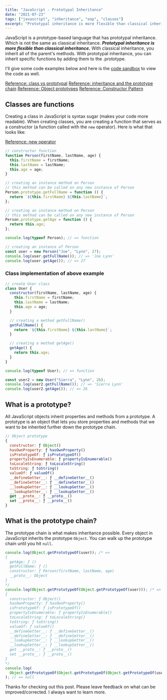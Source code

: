 ```yaml
---
title: "JavaScript - Prototypal Inheritance"
date: "2021-07-23"
tags: ["javascript", "inheritance", "oop", "classes"]
excerpt: "Prototypal inheritance is more flexible than classical inheritance. With classical inheritance, you inherit all of the parent's methods. With prototypal inheritance, you can inherit specific functions by adding them to the .prototype."
---
```


JavaScript is a prototype-based language that has prototypal inheritance. Which is not the same as classical inheritance. **_Prototypal inheritance is more flexible than classical inheritance._** With classical inheritance, you inherit all of the parent's methods. With prototypal inheritance, you can inherit specific functions by adding them to the .prototype.

I'll give some code examples below and here is the [code sandbox](https://codesandbox.io/s/javascript-prototypal-inheritance-bnj91) to view the code as well.

[Reference: class vs prototypal](https://medium.com/javascript-scene/master-the-javascript-interview-what-s-the-difference-between-class-prototypal-inheritance-e4cd0a7562e9)
[Reference: inheritance and the prototype chain](https://developer.mozilla.org/en-US/docs/Web/JavaScript/Inheritance_and_the_prototype_chain)
[Reference: Object prototypes](https://developer.mozilla.org/en-US/docs/Learn/JavaScript/Objects/Object_prototypes)
[Reference: Constructor Pattern](https://www.educative.io/collection/page/5429798910296064/5725579815944192/5920633608208384)

## Classes are functions

Creating a class in JavaScript is syntax sugar (makes your code more readable). When creating classes, you are creating a function that serves as a constructor (a function called with the `new` operator). Here is what that looks like:

[Reference: new operator](https://developer.mozilla.org/en-US/docs/Web/JavaScript/Reference/Operators/new)

```js
// constructor function
function Person(firstName, lastName, age) {
  this.firstName = firstName;
  this.lastName = lastName;
  this.age = age;
}

// creating an instance method on Person
// this method can be called on any new instance of Person
Person.prototype.getFullName = function () {
  return `${this.firstName} ${this.lastName}`;
};

// creating an instance method on Person
// this method can be called on any new instance of Person
Person.prototype.getAge = function () {
  return this.age;
};

console.log(typeof Person); // => function

// creating an instance of Person
const user = new Person("Joe", "Lynn", 27);
console.log(user.getFullName()); // => 'Joe Lynn'
console.log(user.getAge()); // => 27
```

### Class implementation of above example

```js
// create User class
class User {
  constructor(firstName, lastName, age) {
    this.firstName = firstName;
    this.lastName = lastName;
    this.age = age;
  }

  // creating a method getFullName()
  getFullName() {
    return `${this.firstName} ${this.lastName}`;
  }

  // creating a method getAge()
  getAge() {
    return this.age;
  }
}

console.log(typeof User); // => function

const user2 = new User("Sierra", "Lynn", 26);
console.log(user2.getFullName()); // => 'Sierra Lynn'
console.log(user2.getAge()); // => 26
```

## What is a prototype?

All JavaScript objects inherit properties and methods from a prototype. A prototype is an object that lets you store properties and methods that we want to be inherited further down the prototype chain.

```js
// Object prototype
{
  constructor: ƒ Object()
  hasOwnProperty: ƒ hasOwnProperty()
  isPrototypeOf: ƒ isPrototypeOf()
  propertyIsEnumerable: ƒ propertyIsEnumerable()
  toLocaleString: ƒ toLocaleString()
  toString: ƒ toString()
  valueOf: ƒ valueOf()
  __defineGetter__: ƒ __defineGetter__()
  __defineSetter__: ƒ __defineSetter__()
  __lookupGetter__: ƒ __lookupGetter__()
  __lookupSetter__: ƒ __lookupSetter__()
  get __proto__: ƒ __proto__()
  set __proto__: ƒ __proto__()
}
```

## What is the prototype chain?

The prototype chain is what makes inheritance possible. Every object in JavaScript inherits the prototype `Object`. You can walk up the prototype chain until you hit `null`.

```js
console.log(Object.getPrototypeOf(user)); /* => 
{
  getAge: ƒ ()
  getFullName: ƒ ()
  constructor: ƒ Person(firstName, lastName, age)
  __proto__: Object
}
*/
console.log(Object.getPrototypeOf(Object.getPrototypeOf(user))); /* =>
{
  constructor: ƒ Object()
  hasOwnProperty: ƒ hasOwnProperty()
  isPrototypeOf: ƒ isPrototypeOf()
  propertyIsEnumerable: ƒ propertyIsEnumerable()
  toLocaleString: ƒ toLocaleString()
  toString: ƒ toString()
  valueOf: ƒ valueOf()
  __defineGetter__: ƒ __defineGetter__()
  __defineSetter__: ƒ __defineSetter__()
  __lookupGetter__: ƒ __lookupGetter__()
  __lookupSetter__: ƒ __lookupSetter__()
  get __proto__: ƒ __proto__()
  set __proto__: ƒ __proto__()
}
*/
console.log(
  Object.getPrototypeOf(Object.getPrototypeOf(Object.getPrototypeOf(user)))
); // => null
```

Thanks for checking out this post. Please leave feedback on what can be improved/corrected. I always want to learn more.
